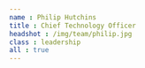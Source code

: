 ```yaml
---
name : Philip Hutchins
title : Chief Technology Officer
headshot : /img/team/philip.jpg
class : leadership
all : true
---
```

